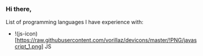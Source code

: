 ### Hi there,
List of programming languages I have experience with:
* !(js-icon)[https://raw.githubusercontent.com/vorillaz/devicons/master/!PNG/javascript_1.png] JS

